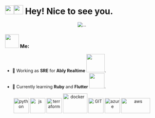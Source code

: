 
<h1><img src="https://github.com/TheDudeThatCode/TheDudeThatCode/blob/master/Assets/Hi.gif" width="29px"><img src="https://emojis.slackmojis.com/emojis/images/1531849430/4246/blob-sunglasses.gif?1531849430" width="30"/>  Hey! Nice to see you.</h1>

<!-- <p align="center">
<a href="https://twitter.com/apoorv__tyagi" target="blank"><img align="center" src="https://cdn.jsdelivr.net/npm/simple-icons@3.0.1/icons/twitter.svg" alt="apoorv__tyagi" height="30" width="30" /></a>&nbsp;
<a href="https://linkedin.com/in/apoorvtyagi" target="blank"><img align="center" src="https://cdn.jsdelivr.net/npm/simple-icons@3.0.1/icons/linkedin.svg" alt="apoorvtyagi" height="30" width="30" /></a>&nbsp;
<a href="https://medium.com/@apoorvtyagi" target="blank"><img align="center" src="https://cdn.jsdelivr.net/npm/simple-icons@3.0.1/icons/medium.svg" alt="apoorvtyagi" height="30" width="30" /></a>&nbsp;
<a href="http://discord.com/users/apoorv#4040" target="blank"><img align="center" src="https://cdn.jsdelivr.net/npm/simple-icons@3.0.1/icons/discord.svg" alt="apoorv#4040" height="40" width="30" /></a>&nbsp;
<a href="https://www.buymeacoffee.com/apoorvtyagi"><img align="center" alt="Buy me a Coffee" width="30px" src="https://cdn.jsdelivr.net/npm/simple-icons@3.0.1/icons/buymeacoffee.svg" /></a>
</p> -->

<p align="center">
  <img src="https://media.giphy.com/media/13HgwGsXF0aiGY/giphy.gif" alt="..."/>
</p>

### <img src="https://github.com/TheDudeThatCode/TheDudeThatCode/blob/master/Assets/Developer.gif" width="45px"> Me:
- 🏦 Working as **SRE** for **Ably Realtime**
      <img src="https://www.vectorlogo.zone/logos/ablyio/ablyio-ar21.svg" width="60">.
- 📝 Currently learning **Ruby** and **Flutter**
      <img src="https://media.giphy.com/media/WUlplcMpOCEmTGBtBW/giphy.gif" width="50">.

<p align="center">
      <img src="https://www.vectorlogo.zone/logos/python/python-icon.svg" alt="python" width="50" height="50"/>
      <img src="https://seeklogo.com/images/J/javascript-js-logo-2949701702-seeklogo.com.png" alt="js" width="50" height="50"/>
      <img src="https://seeklogo.com/images/T/terraform-logo-99AE26A4C1-seeklogo.com.png" alt="terraform" width="50" height="50"/> 
      <img src="https://www.vectorlogo.zone/logos/docker/docker-icon.svg" alt="docker" width="80" height="65"/>
      <img src="https://www.vectorlogo.zone/logos/git-scm/git-scm-ar21.svg" alt="GIT" width="50" height="50"/> 
      <img src="https://www.vectorlogo.zone/logos/microsoft_azure/microsoft_azure-icon.svg" alt="azure" width="50" height="50"/>
      <img src="https://www.vectorlogo.zone/logos/amazon_aws/amazon_aws-ar21.svg" alt="aws" width="95" height="50"/> 
</p>
